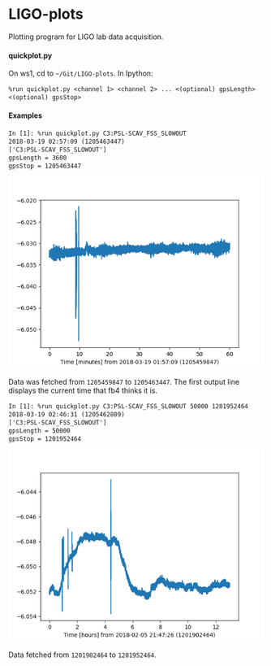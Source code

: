 # LIGO-plots
Plotting program for LIGO lab data acquisition.

#### quickplot.py

On ws1, cd to `~/Git/LIGO-plots`. In Ipython: 
```
%run quickplot.py <channel 1> <channel 2> ... <(optional) gpsLength> <(optional) gpsStop>
```

#### Examples
```
In [1]: %run quickplot.py C3:PSL-SCAV_FSS_SLOWOUT
2018-03-19 02:57:09 (1205463447)
['C3:PSL-SCAV_FSS_SLOWOUT']
gpsLength = 3600
gpsStop = 1205463447
```

![alt text][graph2]

Data was fetched from `1205459847` to `1205463447`. The first output line displays the current time that fb4 thinks it is.

```
In [1]: %run quickplot.py C3:PSL-SCAV_FSS_SLOWOUT 50000 1201952464
2018-03-19 02:46:31 (1205462809)
['C3:PSL-SCAV_FSS_SLOWOUT']
gpsLength = 50000
gpsStop = 1201952464
```

![alt text][graph1]

Data fetched from `1201902464` to `1201952464`. 

[graph1]: https://github.com/shufay/LIGO-plots/blob/master/figures/Figure_1.png
[graph2]: https://github.com/shufay/LIGO-plots/blob/master/figures/Figure_2.png
